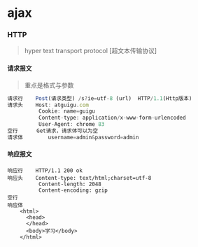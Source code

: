 # ajax

### HTTP
> hyper text transport protocol [超文本传输协议]

#### 请求报文
> 重点是格式与参数

```js
请求行    Post(请求类型) /s?ie=utf-8 (url)  HTTP/1.1(Http版本)
请求头    Host: atguigu.com
          Cookie: name=guigu
          Content-type: application/x-www-form-urlencoded
          User-Agent: chrome 83
空行      Get请求，请求体可以为空
请求体        username=admin&password=admin
```

#### 响应报文
```
响应行    HTTP/1.1 200 ok
响应头    Content-type: text/html;charset=utf-8
          Content-length: 2048
          Content-encoding: gzip
空行
响应体
    <html>
      <head>
      </head>
      <body>学习</body>
    </html>
```